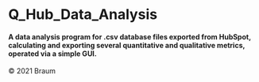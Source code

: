 # Q_Hub_Data_Analysis
#### A data analysis program for .csv database files exported from HubSpot, calculating and exporting several quantitative and qualitative metrics, operated via a simple GUI. 

© 2021 Braum
